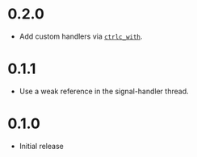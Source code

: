 # 0.2.0

- Add custom handlers via [`ctrlc_with`](https://docs.rs/serenity_ctrlc/0.2.0/serenity_ctrlc/fn.ctrlc_with.html).

# 0.1.1

- Use a weak reference in the signal-handler thread.

# 0.1.0

- Initial release
